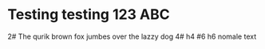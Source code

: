 # Testing testing 123 ABC 
2# The qurik brown fox jumbes over the lazzy dog
4# h4
#6 h6
nomale text
